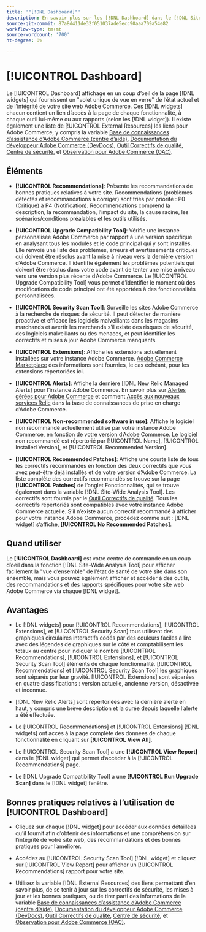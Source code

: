 ```yaml
---
title: '"[!DNL Dashboard]"'
description: En savoir plus sur les [!DNL Dashboard] dans le [!DNL Site-Wide Analysis Tool], les éléments, le moment d’utilisation, les avantages et les bonnes pratiques.
source-git-commit: 87a8d411de32f051037ade5ecc90aaa709a54e82
workflow-type: tm+mt
source-wordcount: '700'
ht-degree: 0%

---
```


# [!UICONTROL Dashboard]

Le [!UICONTROL Dashboard] affichage en un coup d’oeil de la page [!DNL widgets] qui fournissent un &quot;volet unique de vue en verre&quot; de l’état actuel et de l’intégrité de votre site web Adobe Commerce. Ces [!DNL widgets] chacun contient un lien d’accès à la page de chaque fonctionnalité, à chaque outil lui-même ou aux rapports (selon les [!DNL widget]).
Il existe également une liste de [!UICONTROL External Resources] les liens pour Adobe Commerce, y compris la variable [Base de connaissances d’assistance d’Adobe Commerce (centre d’aide)](https://support.magento.com/), [Documentation du développeur Adobe Commerce (DevDocs)](https://devdocs.magento.com/), [Outil Correctifs de qualité](https://devdocs.magento.com/quality-patches/tool.html#patch-grid), [Centre de sécurité](https://magento.com/security), et [Observation pour Adobe Commerce (OAC)](https://support.magento.com/hc/en-us/articles/4402379845901-Use-Observation-for-Adobe-Commerce).

## Éléments

* **[!UICONTROL Recommendations]**: Présente les recommandations de bonnes pratiques relatives à votre site. Recommendations (problèmes détectés et recommandations à corriger) sont triés par priorité : P0 (Critique) à P4 (Notification).
Recommendations comprend la description, la recommandation, l’impact du site, la cause racine, les scénarios/conditions préalables et les outils utilisés.

* **[!UICONTROL Upgrade Compatibility Tool]**: Vérifie une instance personnalisée Adobe Commerce par rapport à une version spécifique en analysant tous les modules et le code principal qui y sont installés. Elle renvoie une liste des problèmes, erreurs et avertissements critiques qui doivent être résolus avant la mise à niveau vers la dernière version d’Adobe Commerce. Il identifie également les problèmes potentiels qui doivent être résolus dans votre code avant de tenter une mise à niveau vers une version plus récente d’Adobe Commerce.
Le [!UICONTROL Upgrade Compatibility Tool] vous permet d’identifier le moment où des modifications de code principal ont été apportées à des fonctionnalités personnalisées.

* **[!UICONTROL Security Scan Tool]**: Surveille les sites Adobe Commerce à la recherche de risques de sécurité. Il peut détecter de manière proactive et efficace les logiciels malveillants dans les magasins marchands et avertir les marchands s’il existe des risques de sécurité, des logiciels malveillants ou des menaces, et peut identifier les correctifs et mises à jour Adobe Commerce manquants.

* **[!UICONTROL Extensions]**: Affiche les extensions actuellement installées sur votre instance Adobe Commerce. [Adobe Commerce Marketplace](https://marketplace.magento.com/extensions.html) des informations sont fournies, le cas échéant, pour les extensions répertoriées ici.

* **[!UICONTROL Alerts]**: Affiche la dernière [!DNL New Relic Managed Alerts] pour l’instance Adobe Commerce. En savoir plus sur [Alertes gérées pour Adobe Commerce](https://support.magento.com/hc/en-us/articles/360045806832) et comment [Accès aux nouveaux services Relic](https://support.magento.com/hc/en-us/articles/360039127712) dans la base de connaissances de prise en charge d’Adobe Commerce.

* **[!UICONTROL Non-recommended software in use]**: Affiche le logiciel non recommandé actuellement utilisé par votre instance Adobe Commerce, en fonction de votre version d’Adobe Commerce. Le logiciel non recommandé est répertorié par [!UICONTROL Name], [!UICONTROL Installed Version], et [!UICONTROL Recommended Version].

* **[!UICONTROL Recommended Patches]**: Affiche une courte liste de tous les correctifs recommandés en fonction des deux correctifs que vous avez peut-être déjà installés et de votre version d’Adobe Commerce. La liste complète des correctifs recommandés se trouve sur la page **[!UICONTROL Patches]** de l’onglet Fonctionnalités, qui se trouve également dans la variable [!DNL Site-Wide Analysis Tool]. Les correctifs sont fournis par le [Outil Correctifs de qualité](https://devdocs.magento.com/quality-patches/tool.html). Tous les correctifs répertoriés sont compatibles avec votre instance Adobe Commerce actuelle.
S’il n’existe aucun correctif recommandé à afficher pour votre instance Adobe Commerce, procédez comme suit : [!DNL widget] s’affiche, **[!UICONTROL No Recommended Patches]**.

## Quand utiliser

Le **[!UICONTROL Dashboard]** est votre centre de commande en un coup d’oeil dans la fonction [!DNL Site-Wide Analysis Tool] pour afficher facilement la &quot;vue d’ensemble&quot; de l’état de santé de votre site dans son ensemble, mais vous pouvez également afficher et accéder à des outils, des recommandations et des rapports spécifiques pour votre site web Adobe Commerce via chaque [!DNL widget].

## Avantages

* Le [!DNL widgets] pour [!UICONTROL Recommendations], [!UICONTROL Extensions], et [!UICONTROL Security Scan] tous utilisent des graphiques circulaires interactifs codés par des couleurs faciles à lire avec des légendes de graphiques sur le côté et comptabilisent les totaux au centre pour indiquer le nombre [!UICONTROL Recommendations], [!UICONTROL Extensions], et [!UICONTROL Security Scan Tool] éléments de chaque fonctionnalité. [!UICONTROL Recommendations] et [!UICONTROL Security Scan Tool] les graphiques sont séparés par leur gravité. [!UICONTROL Extensions] sont séparées en quatre classifications : version actuelle, ancienne version, désactivée et inconnue.

* [!DNL New Relic Alerts] sont répertoriées avec la dernière alerte en haut, y compris une brève description et la durée depuis laquelle l’alerte a été effectuée.

* Le [!UICONTROL Recommendations] et [!UICONTROL Extensions] [!DNL widgets] ont accès à la page complète des données de chaque fonctionnalité en cliquant sur **[!UICONTROL View All]**.

* Le [!UICONTROL Security Scan Tool] a une **[!UICONTROL View Report]** dans le [!DNL widget] qui permet d’accéder à la [!UICONTROL Recommendations] page.

* Le [!DNL Upgrade Compatibility Tool] a une **[!UICONTROL Run Upgrade Scan]** dans le [!DNL widget] fenêtre.

## Bonnes pratiques relatives à l’utilisation de [!UICONTROL Dashboard]

* Cliquez sur chaque [!DNL widget] pour accéder aux données détaillées qu’il fournit afin d’obtenir des informations et une compréhension sur l’intégrité de votre site web, des recommandations et des bonnes pratiques pour l’améliorer.

* Accédez au [!UICONTROL Security Scan Tool] [!DNL widget] et cliquez sur [!UICONTROL View Report] pour afficher un [!UICONTROL Recommendations] rapport pour votre site.

* Utilisez la variable [!DNL External Resources] des liens permettant d’en savoir plus, de se tenir à jour sur les correctifs de sécurité, les mises à jour et les bonnes pratiques, ou de tirer parti des informations de la variable [Base de connaissances d’assistance d’Adobe Commerce (centre d’aide)](https://support.magento.com/), [Documentation du développeur Adobe Commerce (DevDocs)](https://devdocs.magento.com/), [Outil Correctifs de qualité](https://devdocs.magento.com/quality-patches/tool.html#patch-grid), [Centre de sécurité](https://helpx.adobe.com/security.html), et [Observation pour Adobe Commerce (OAC)](https://support.magento.com/hc/en-us/articles/4402379845901-Use-Observation-for-Adobe-Commerce).